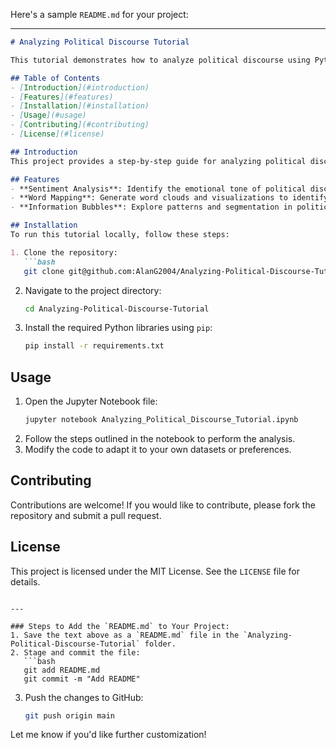 Here's a sample `README.md` for your project:

---

```markdown
# Analyzing Political Discourse Tutorial

This tutorial demonstrates how to analyze political discourse using Python. It focuses on sentiment analysis, word mapping, and exploring information bubbles between political parties on platforms like Reddit. The target audience includes researchers, journalists, and the general public interested in political behavior and the role of social media in shaping perceptions.

## Table of Contents
- [Introduction](#introduction)
- [Features](#features)
- [Installation](#installation)
- [Usage](#usage)
- [Contributing](#contributing)
- [License](#license)

## Introduction
This project provides a step-by-step guide for analyzing political discourse by leveraging various Python libraries. It includes methods for sentiment analysis, visualizations of word maps, and insights into echo chambers within political discussions.

## Features
- **Sentiment Analysis**: Identify the emotional tone of political discussions.
- **Word Mapping**: Generate word clouds and visualizations to identify key terms and themes.
- **Information Bubbles**: Explore patterns and segmentation in political discourse.

## Installation
To run this tutorial locally, follow these steps:

1. Clone the repository:
   ```bash
   git clone git@github.com:AlanG2004/Analyzing-Political-Discourse-Tutorial.git
   ```
2. Navigate to the project directory:
   ```bash
   cd Analyzing-Political-Discourse-Tutorial
   ```
3. Install the required Python libraries using `pip`:
   ```bash
   pip install -r requirements.txt
   ```

## Usage
1. Open the Jupyter Notebook file:
   ```bash
   jupyter notebook Analyzing_Political_Discourse_Tutorial.ipynb
   ```
2. Follow the steps outlined in the notebook to perform the analysis.
3. Modify the code to adapt it to your own datasets or preferences.

## Contributing
Contributions are welcome! If you would like to contribute, please fork the repository and submit a pull request.

## License
This project is licensed under the MIT License. See the `LICENSE` file for details.

```

---

### Steps to Add the `README.md` to Your Project:
1. Save the text above as a `README.md` file in the `Analyzing-Political-Discourse-Tutorial` folder.
2. Stage and commit the file:
   ```bash
   git add README.md
   git commit -m "Add README"
   ```
3. Push the changes to GitHub:
   ```bash
   git push origin main
   ```

Let me know if you'd like further customization!
